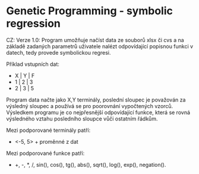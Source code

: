 # Genetic Programming - symbolic regression

CZ:
Verze 1.0:
Program umožňuje načíst data ze souborů xlsx či cvs a na základě zadaných parametrů uživatele nalézt odpovídající popisnou funkci v datech, tedy provede symbolickou regresi.

Příklad vstupních dat:
- X | Y | F
- 1 | 2 | 3
- 2 | 3 | 5

Program data načte jako X,Y terminály, poslední sloupec je považován za výsledný sloupec a používá se pro poorovnání vypočtených vzorců.
Výsledkem programu je co nejpřesnější odpovídající funkce, která se rovná výsledného vztahu posledního sloupce vůči ostatním řádkům.



Mezi podporované terminály patří:
 - <-5, 5> + proměnné z dat
 
Mezi podporované funkce patří:
- +, -, *, /, sin(), cos(), tg(), abs(), sqrt(), log(), exp(), negation().

